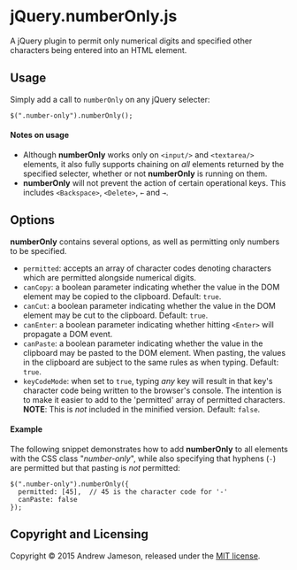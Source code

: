 # jQuery.numberOnly.js
A jQuery plugin to permit only numerical digits and specified other characters being entered into an HTML element.

## Usage
Simply add a call to `numberOnly` on any jQuery selecter:

```
$(".number-only").numberOnly();
```

#### Notes on usage
* Although **numberOnly** works only on `<input/>` and `<textarea/>` elements, it also fully supports chaining on *all* elements returned by the specified selecter, whether or not **numberOnly** is running on them.
* **numberOnly** will not prevent the action of certain operational keys. This includes `<Backspace>`, `<Delete>`, `←` and `→`.

## Options
**numberOnly** contains several options, as well as permitting only numbers to be specified.
* `permitted`: accepts an array of character codes denoting characters which are permitted alongside numerical digits.
* `canCopy`: a boolean parameter indicating whether the value in the DOM element may be copied to the clipboard. Default: `true`.
* `canCut`: a boolean parameter indicating whether the value in the DOM element may be cut to the clipboard. Default: `true`.
* `canEnter`: a boolean parameter indicating whether hitting `<Enter>` will propagate a DOM event.
* `canPaste`: a boolean parameter indicating whether the value in the clipboard may be pasted to the DOM element. When pasting, the values in the clipboard are subject to the same rules as when typing. Default: `true`.
* `keyCodeMode`: when set to `true`, typing *any* key will result in that key's character code being written to the browser's console. The intention is to make it easier to add to the 'permitted' array of permitted characters. **NOTE**: This is *not* included in the minified version. Default: `false`.

#### Example
The following snippet demonstrates how to add **numberOnly** to all elements with the CSS class "*number-only*", while also specifying that hyphens (`-`) are permitted but that pasting is *not* permitted:

```
$(".number-only").numberOnly({
  permitted: [45],  // 45 is the character code for '-'
  canPaste: false
});
```

## Copyright and Licensing
Copyright © 2015 Andrew Jameson, released under the [MIT license](https://raw.githubusercontent.com/awj100/jQuery.numberOnly.js/master/LICENSE).
